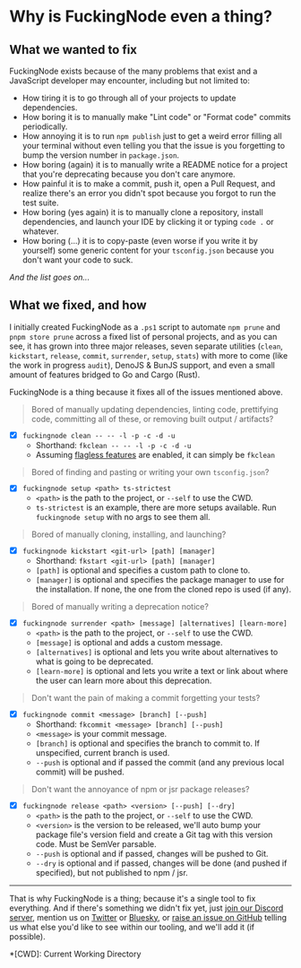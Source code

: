 # Why is FuckingNode even a thing?

## What we wanted to fix

FuckingNode exists because of the many problems that exist and a JavaScript developer may encounter, including but not limited to:

- How tiring it is to go through all of your projects to update dependencies.
- How boring it is to manually make "Lint code" or "Format code" commits periodically.
- How annoying it is to run `npm publish` just to get a weird error filling all your terminal without even telling you that the issue is you forgetting to bump the version number in `package.json`.
- How boring (again) it is to manually write a README notice for a project that you're deprecating because you don't care anymore.
- How painful it is to make a commit, push it, open a Pull Request, and realize there's an error you didn't spot because you forgot to run the test suite.
- How boring (yes again) it is to manually clone a repository, install dependencies, and launch your IDE by clicking it or typing `code .` or whatever.
- How boring (...) it is to copy-paste (even worse if you write it by yourself) some generic content for your `tsconfig.json` because you don't want your code to suck.

_And the list goes on..._

## What we fixed, and how

I initially created FuckingNode as a `.ps1` script to automate `npm prune` and `pnpm store prune` across a fixed list of personal projects, and as you can see, it has grown into three major releases, seven separate utilities (`clean`, `kickstart`, `release`, `commit`, `surrender`, `setup`, `stats`) with more to come (like the work in progress `audit`), DenoJS & BunJS support, and even a small amount of features bridged to Go and Cargo (Rust).

FuckingNode is a thing because it fixes all of the issues mentioned above.

> Bored of manually updating dependencies, linting code, prettifying code, committing all of these, or removing built output / artifacts?

- [X] `fuckingnode clean -- -- -l -p -c -d -u`
  - Shorthand: `fkclean -- -- -l -p -c -d -u`
  - Assuming [flagless features](../manual/fknode-yaml.md#flagless) are enabled, it can simply be `fkclean`

> Bored of finding and pasting or writing your own `tsconfig.json`?

- [X] `fuckingnode setup <path> ts-strictest`
  - `<path>` is the path to the project, or `--self` to use the CWD.
  - `ts-strictest` is an example, there are more setups available. Run `fuckingnode setup` with no args to see them all.

> Bored of manually cloning, installing, and launching?

- [X] `fuckingnode kickstart <git-url> [path] [manager]`
  - Shorthand: `fkstart <git-url> [path] [manager]`
  - `[path]` is optional and specifies a custom path to clone to.
  - `[manager]` is optional and specifies the package manager to use for the installation. If none, the one from the cloned repo is used (if any).

> Bored of manually writing a deprecation notice?

- [X] `fuckingnode surrender <path> [message] [alternatives] [learn-more]`
  - `<path>` is the path to the project, or `--self` to use the CWD.
  - `[message]` is optional and adds a custom message.
  - `[alternatives]` is optional and lets you write about alternatives to what is going to be deprecated.
  - `[learn-more]` is optional and lets you write a text or link about where the user can learn more about this deprecation.

> Don't want the pain of making a commit forgetting your tests?

- [X] `fuckingnode commit <message> [branch] [--push]`
  - Shorthand: `fkcommit <message> [branch] [--push]`
  - `<message>` is your commit message.
  - `[branch]` is optional and specifies the branch to commit to. If unspecified, current branch is used.
  - `--push` is optional and if passed the commit (and any previous local commit) will be pushed.

> Don't want the annoyance of npm or jsr package releases?

- [X] `fuckingnode release <path> <version> [--push] [--dry]`
  - `<path>` is the path to the project, or `--self` to use the CWD.
  - `<version>` is the version to be released, we'll auto bump your package file's version field and create a Git tag with this version code. Must be SemVer parsable.
  - `--push` is optional and if passed, changes will be pushed to Git.
  - `--dry` is optional and if passed, changes will be done (and pushed if specified), but not published to npm / jsr.

---

That is why FuckingNode is a thing; because it's a single tool to fix everything. And if there's something we didn't fix yet, just [join our Discord server](https://discord.gg/AA2jYAFNmq), mention us on [Twitter](https://x.com/FuckingNode) or [Bluesky](https://bsky.app/FuckingNode), or [raise an issue on GitHub](https://github.com/ZakaHaceCosas/FuckingNode/issues) telling us what else you'd like to see within our tooling, and we'll add it (if possible).

*[CWD]: Current Working Directory
